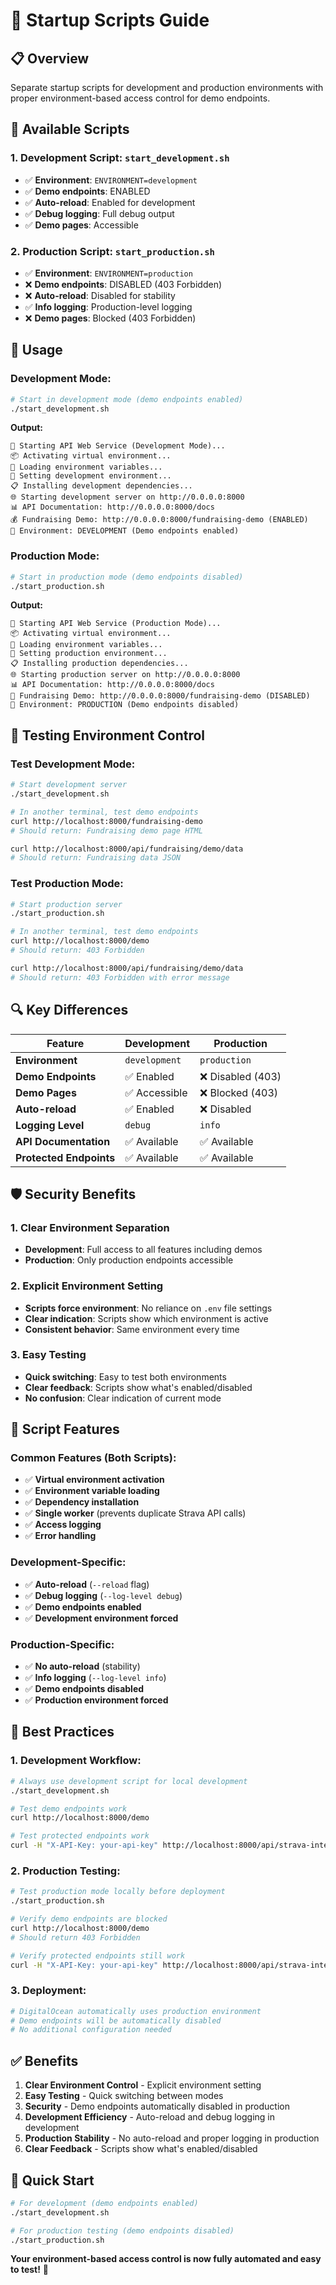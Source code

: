 # 🚀 Startup Scripts Guide

## 📋 **Overview**

Separate startup scripts for development and production environments with proper environment-based access control for demo endpoints.

## 🎯 **Available Scripts**

### **1. Development Script: `start_development.sh`**
- ✅ **Environment**: `ENVIRONMENT=development`
- ✅ **Demo endpoints**: ENABLED
- ✅ **Auto-reload**: Enabled for development
- ✅ **Debug logging**: Full debug output
- ✅ **Demo pages**: Accessible

### **2. Production Script: `start_production.sh`**
- ✅ **Environment**: `ENVIRONMENT=production`
- ❌ **Demo endpoints**: DISABLED (403 Forbidden)
- ❌ **Auto-reload**: Disabled for stability
- ✅ **Info logging**: Production-level logging
- ❌ **Demo pages**: Blocked (403 Forbidden)

## 🔧 **Usage**

### **Development Mode:**
```bash
# Start in development mode (demo endpoints enabled)
./start_development.sh
```

**Output:**
```
🚀 Starting API Web Service (Development Mode)...
📦 Activating virtual environment...
🔑 Loading environment variables...
🔧 Setting development environment...
📋 Installing development dependencies...
🌐 Starting development server on http://0.0.0.0:8000
📊 API Documentation: http://0.0.0.0:8000/docs
💰 Fundraising Demo: http://0.0.0.0:8000/fundraising-demo (ENABLED)
🔧 Environment: DEVELOPMENT (Demo endpoints enabled)
```

### **Production Mode:**
```bash
# Start in production mode (demo endpoints disabled)
./start_production.sh
```

**Output:**
```
🚀 Starting API Web Service (Production Mode)...
📦 Activating virtual environment...
🔑 Loading environment variables...
🔧 Setting production environment...
📋 Installing production dependencies...
🌐 Starting production server on http://0.0.0.0:8000
📊 API Documentation: http://0.0.0.0:8000/docs
🚫 Fundraising Demo: http://0.0.0.0:8000/fundraising-demo (DISABLED)
🔧 Environment: PRODUCTION (Demo endpoints disabled)
```

## 🧪 **Testing Environment Control**

### **Test Development Mode:**
```bash
# Start development server
./start_development.sh

# In another terminal, test demo endpoints
curl http://localhost:8000/fundraising-demo
# Should return: Fundraising demo page HTML

curl http://localhost:8000/api/fundraising/demo/data
# Should return: Fundraising data JSON
```

### **Test Production Mode:**
```bash
# Start production server
./start_production.sh

# In another terminal, test demo endpoints
curl http://localhost:8000/demo
# Should return: 403 Forbidden

curl http://localhost:8000/api/fundraising/demo/data
# Should return: 403 Forbidden with error message
```

## 🔍 **Key Differences**

| Feature | Development | Production |
|---------|-------------|------------|
| **Environment** | `development` | `production` |
| **Demo Endpoints** | ✅ Enabled | ❌ Disabled (403) |
| **Demo Pages** | ✅ Accessible | ❌ Blocked (403) |
| **Auto-reload** | ✅ Enabled | ❌ Disabled |
| **Logging Level** | `debug` | `info` |
| **API Documentation** | ✅ Available | ✅ Available |
| **Protected Endpoints** | ✅ Available | ✅ Available |

## 🛡️ **Security Benefits**

### **1. Clear Environment Separation**
- **Development**: Full access to all features including demos
- **Production**: Only production endpoints accessible

### **2. Explicit Environment Setting**
- **Scripts force environment**: No reliance on `.env` file settings
- **Clear indication**: Scripts show which environment is active
- **Consistent behavior**: Same environment every time

### **3. Easy Testing**
- **Quick switching**: Easy to test both environments
- **Clear feedback**: Scripts show what's enabled/disabled
- **No confusion**: Clear indication of current mode

## 📝 **Script Features**

### **Common Features (Both Scripts):**
- ✅ **Virtual environment activation**
- ✅ **Environment variable loading**
- ✅ **Dependency installation**
- ✅ **Single worker** (prevents duplicate Strava API calls)
- ✅ **Access logging**
- ✅ **Error handling**

### **Development-Specific:**
- ✅ **Auto-reload** (`--reload` flag)
- ✅ **Debug logging** (`--log-level debug`)
- ✅ **Demo endpoints enabled**
- ✅ **Development environment forced**

### **Production-Specific:**
- ✅ **No auto-reload** (stability)
- ✅ **Info logging** (`--log-level info`)
- ✅ **Demo endpoints disabled**
- ✅ **Production environment forced**

## 🎯 **Best Practices**

### **1. Development Workflow:**
```bash
# Always use development script for local development
./start_development.sh

# Test demo endpoints work
curl http://localhost:8000/demo

# Test protected endpoints work
curl -H "X-API-Key: your-api-key" http://localhost:8000/api/strava-integration/feed
```

### **2. Production Testing:**
```bash
# Test production mode locally before deployment
./start_production.sh

# Verify demo endpoints are blocked
curl http://localhost:8000/demo
# Should return 403 Forbidden

# Verify protected endpoints still work
curl -H "X-API-Key: your-api-key" http://localhost:8000/api/strava-integration/feed
```

### **3. Deployment:**
```bash
# DigitalOcean automatically uses production environment
# Demo endpoints will be automatically disabled
# No additional configuration needed
```

## ✅ **Benefits**

1. **Clear Environment Control** - Explicit environment setting
2. **Easy Testing** - Quick switching between modes
3. **Security** - Demo endpoints automatically disabled in production
4. **Development Efficiency** - Auto-reload and debug logging in development
5. **Production Stability** - No auto-reload and proper logging in production
6. **Clear Feedback** - Scripts show what's enabled/disabled

## 🚀 **Quick Start**

```bash
# For development (demo endpoints enabled)
./start_development.sh

# For production testing (demo endpoints disabled)
./start_production.sh
```

**Your environment-based access control is now fully automated and easy to test!** 🎯